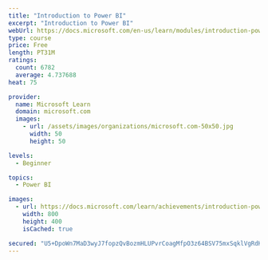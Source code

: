 ```yaml
---
title: "Introduction to Power BI"
excerpt: "Introduction to Power BI"
webUrl: https://docs.microsoft.com/en-us/learn/modules/introduction-power-bi/
type: course
price: Free
length: PT31M
ratings:
  count: 6782
  average: 4.737688
heat: 75

provider:
  name: Microsoft Learn
  domain: microsoft.com
  images:
    - url: /assets/images/organizations/microsoft.com-50x50.jpg
      width: 50
      height: 50

levels:
  - Beginner

topics:
  - Power BI

images:
  - url: https://docs.microsoft.com/learn/achievements/introduction-power-bi-social.png
    width: 800
    height: 400
    isCached: true

secured: "U5+DpoWn7MaD3wyJ7fopzQvBozmHLUPvrCoagMfpO3z64BSV75mxSqklVgRdKnDWLmyx0JSSnS/Z8to99+Fs0MpBnxGhF5WsK6aH1uAoDYvjv6Zp428PlnusbTNleUoExqqWZSMy9LIrL/HmVlzYu8SkBdfBAQzAPwAfm2p3JZOLQA5vo9HuDm9l6+sdzLs6JY1Uxr5CW9WWnTmV8/V5S5TGsKIGcAyF9hQG2+iXIZIrGFkVBJp/sQ0Xb4DZsFaZ5To8JUSvg+y5e3qPp1gwNcdLtobvKG7udFhhtoCY0uYUohgDd5tpu3GeSG1qK7c2GocA5PMRPHoI9f02sLXcErMumV/EmbfaXUWRYRLY6spQbZrXO4JmqLCNS7dA4Su/fTN+qH7PqdHoqlCTSyEXJobsBm0Q4//51Uq1ofEXleU=;em15z1O1CcH74gccJE/9TA=="
---
```


